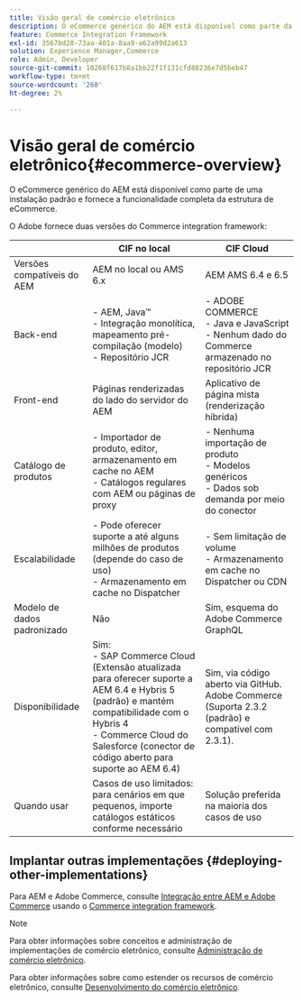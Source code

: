 ```yaml
---
title: Visão geral de comércio eletrônico
description: O eCommerce genérico do AEM está disponível como parte da instalação padrão e fornece a funcionalidade completa da estrutura de eCommerce.
feature: Commerce Integration Framework
exl-id: 3567bd28-73aa-401a-8aa9-a62a99d2a613
solution: Experience Manager,Commerce
role: Admin, Developer
source-git-commit: 10268f617b8a1bb22f1f131cfd88236e7d5beb47
workflow-type: tm+mt
source-wordcount: '268'
ht-degree: 2%

---
```


# Visão geral de comércio eletrônico{#ecommerce-overview}

O eCommerce genérico do AEM está disponível como parte de uma instalação padrão e fornece a funcionalidade completa da estrutura de eCommerce.

O Adobe fornece duas versões do Commerce integration framework:

|                         | CIF no local | CIF Cloud |
|-------------------------|--------------------------------------------------------------------------------------------------------------------------------------------------------------------------------------------------------|------------------------------------------------------------------------------------------------------------------------|
| Versões compatíveis do AEM | AEM no local ou AMS 6.x | AEM AMS 6.4 e 6.5 |
| Back-end | - AEM, Java™ <br> - Integração monolítica, mapeamento pré-compilação (modelo)<br> - Repositório JCR | - ADOBE COMMERCE <br>- Java e JavaScript <br>- Nenhum dado do Commerce armazenado no repositório JCR |
| Front-end | Páginas renderizadas do lado do servidor do AEM | Aplicativo de página mista (renderização híbrida) |
| Catálogo de produtos | - Importador de produto, editor, armazenamento em cache no AEM <br>- Catálogos regulares com AEM ou páginas de proxy | - Nenhuma importação de produto <br>- Modelos genéricos <br>- Dados sob demanda por meio do conector |
| Escalabilidade | - Pode oferecer suporte a até alguns milhões de produtos (depende do caso de uso) <br> - Armazenamento em cache no Dispatcher | - Sem limitação de volume <br>- Armazenamento em cache no Dispatcher ou CDN |
| Modelo de dados padronizado | Não | Sim, esquema do Adobe Commerce GraphQL |
| Disponibilidade | Sim:<br> - SAP Commerce Cloud (Extensão atualizada para oferecer suporte a AEM 6.4 e Hybris 5 (padrão) e mantém compatibilidade com o Hybris 4 <br>- Commerce Cloud do Salesforce (conector de código aberto para suporte ao AEM 6.4) | Sim, via código aberto via GitHub. <br> Adobe Commerce (Suporta 2.3.2 (padrão) e compatível com 2.3.1). |
| Quando usar | Casos de uso limitados: para cenários em que pequenos, importe catálogos estáticos conforme necessário | Solução preferida na maioria dos casos de uso |


## Implantar outras implementações {#deploying-other-implementations}

Para AEM e Adobe Commerce, consulte [Integração entre AEM e Adobe Commerce](/help/commerce/cif/integrating/magento.md) usando o [Commerce integration framework](/help/commerce/cif/introduction.md).

>[!NOTE]
>
>Para obter informações sobre conceitos e administração de implementações de comércio eletrônico, consulte [Administração de comércio eletrônico](/help/commerce/cif-classic/administering/ecommerce.md).
>
>Para obter informações sobre como estender os recursos de comércio eletrônico, consulte [Desenvolvimento do comércio eletrônico](/help/commerce/cif-classic/developing/ecommerce.md).
